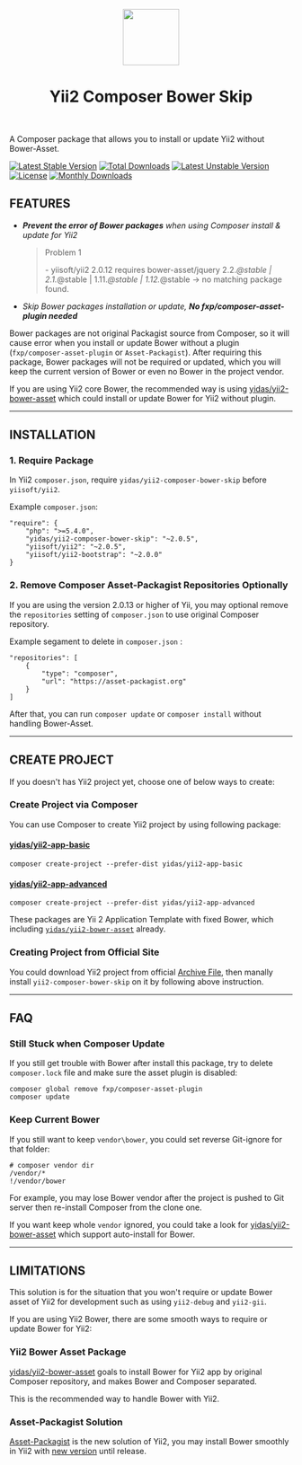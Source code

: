 <p align="center">
    <a href="https://github.com/yiisoft" target="_blank">
        <img src="https://avatars0.githubusercontent.com/u/993323" height="100px">
    </a>
    <h1 align="center">Yii2 Composer Bower Skip</h1>
    <br>
</p>

A Composer package that allows you to install or update Yii2 without Bower-Asset.

[![Latest Stable Version](https://poser.pugx.org/yidas/yii2-composer-bower-skip/v/stable?format=flat-square)](https://packagist.org/packages/yidas/yii2-composer-bower-skip)
[![Total Downloads](https://poser.pugx.org/yidas/yii2-composer-bower-skip/downloads?format=flat-square)](https://packagist.org/packages/yidas/yii2-composer-bower-skip)
[![Latest Unstable Version](https://poser.pugx.org/yidas/yii2-composer-bower-skip/v/unstable?format=flat-square)](https://packagist.org/packages/yidas/yii2-composer-bower-skip)
[![License](https://poser.pugx.org/yidas/yii2-composer-bower-skip/license?format=flat-square)](https://packagist.org/packages/yidas/yii2-composer-bower-skip)
[![Monthly Downloads](https://poser.pugx.org/yidas/yii2-composer-bower-skip/d/monthly)](https://packagist.org/packages/yidas/yii2-composer-bower-skip)

FEATURES
--------

- ***Prevent the error of Bower packages** when using Composer install & update for Yii2*

  > Problem 1
  >
  >   \- yiisoft/yii2 2.0.12 requires bower-asset/jquery 2.2.*@stable | 2.1.*@stable | 1.11.*@stable | 1.12.*@stable -> no matching package found.

- *Skip Bower packages installation or update, **No fxp/composer-asset-plugin needed***

Bower packages are not original Packagist source from Composer, so it will cause error when you install or update Bower without a plugin (`fxp/composer-asset-plugin` or `Asset-Packagist`). After requiring this package, Bower packages will not be required or updated, which you will keep the current version of Bower or even no Bower in the project vendor.

If you are using Yii2 core Bower, the recommended way is using [yidas/yii2-bower-asset](https://github.com/yidas/yii2-bower-asset) which could install or update Bower for Yii2 without plugin.

---

INSTALLATION
------------

### 1. Require Package

In Yii2 `composer.json`, require `yidas/yii2-composer-bower-skip` before `yiisoft/yii2`.

Example `composer.json`:
```
"require": {
    "php": ">=5.4.0",
    "yidas/yii2-composer-bower-skip": "~2.0.5",
    "yiisoft/yii2": "~2.0.5",
    "yiisoft/yii2-bootstrap": "~2.0.0"
}
```

### 2. Remove Composer Asset-Packagist Repositories Optionally

If you are using the version 2.0.13 or higher of Yii, you may optional remove the `repositories` setting of `composer.json` to use original Composer repository.

Example segament to delete in `composer.json` :

```
"repositories": [
    {
        "type": "composer",
        "url": "https://asset-packagist.org"
    }
]
```

After that, you can run `composer update` or `composer install` without handling Bower-Asset.

---

CREATE PROJECT
--------------

If you doesn't has Yii2 project yet, choose one of below ways to create:

### Create Project via Composer

You can use Composer to create Yii2 project by using following package:  

#### [yidas/yii2-app-basic](https://github.com/yidas/yii2-app-basic)

```
composer create-project --prefer-dist yidas/yii2-app-basic
``` 

#### [yidas/yii2-app-advanced](https://github.com/yidas/yii2-app-advanced)
```
composer create-project --prefer-dist yidas/yii2-app-advanced
```

These packages are Yii 2 Application Template with fixed Bower, which including [`yidas/yii2-bower-asset`](https://github.com/yidas/yii2-bower-asset) already.


### Creating Project from Official Site

You could download Yii2 project from official [Archive File](http://www.yiiframework.com/download/), then manally install `yii2-composer-bower-skip` on it by following above instruction.

---

FAQ
---

### Still Stuck when Composer Update

If you still get trouble with Bower after install this package, try to delete `composer.lock` file and make sure the asset plugin is disabled: 

```
composer global remove fxp/composer-asset-plugin
composer update
```

### Keep Current Bower

If you still want to keep `vendor\bower`, you could set reverse Git-ignore for that folder:

```
# composer vendor dir
/vendor/*
!/vendor/bower
```

For example, you may lose Bower vendor after the project is pushed to Git server then re-install Composer from the clone one.

If you want keep whole `vendor` ignored, you could take a look for [yidas/yii2-bower-asset](https://github.com/yidas/yii2-bower-asset) which support auto-install for Bower.

---

LIMITATIONS
-----------

This solution is for the situation that you won't require or update Bower asset of Yii2 for development such as using `yii2-debug` and `yii2-gii`.

If you are using Yii2 Bower, there are some smooth ways to require or update Bower for Yii2:


### Yii2 Bower Asset Package

[yidas/yii2-bower-asset](https://github.com/yidas/yii2-bower-asset) goals to install Bower for Yii2 app by original Composer repository, and makes Bower and Composer separated.

This is the recommended way to handle Bower with Yii2.


### Asset-Packagist Solution

[Asset-Packagist](https://asset-packagist.org/) is the new solution of Yii2, you may install Bower smoothly in Yii2 with [new version](https://github.com/yiisoft/yii2-app-basic/commit/fc2ec7dfee9313288171e2fe8a5b80e22c1e1509) until release. 

